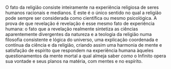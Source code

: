 ﻿O fato da religião consiste inteiramente na experiência religiosa de seres humanos racionais e medianos. E este é o único sentido no qual a religião pode sempre ser considerada como científica ou mesmo psicológica. A prova de que revelação é revelação é esse mesmo fato de experiência humana: o fato que a revelação realmente sintetiza as ciências aparentemente divergentes da natureza e a teologia da religião numa filosofia consistente e lógica do universo, uma explicação coordenada e contínua da ciência e da religião, criando assim uma harmonia de mente e satisfação de espírito que respondem na experiência humana àqueles questionamentos da mente mortal a qual almeja saber *como* o Infinito opera sua vontade e seus planos na matéria, com mentes e no espírito.
